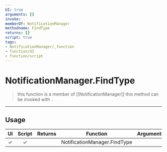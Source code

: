 ```yaml
---
UI: true
arguments: []
invoke: .
memberOf: NotificationManager
methodname: FindType
returns: []
script: true
tags:
- NotificationManager/_function
- function/UI
- function/script
---
```

# NotificationManager.FindType
> this function is a member of [[NotificationManager]]
> this method can be invoked with `.`
-----
## Usage
|  UI | Script | Returns | Function | Arguments |
|:---:|:------:|-------:|:--------:|:---------|
|✓|✓||NotificationManager.FindType||
